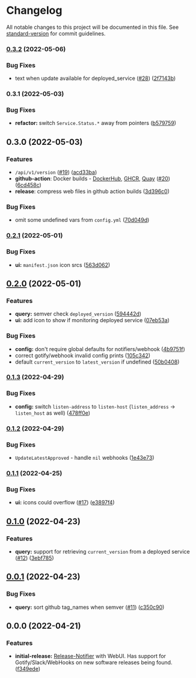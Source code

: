 # Changelog

All notable changes to this project will be documented in this file. See [standard-version](https://github.com/conventional-changelog/standard-version) for commit guidelines.

### [0.3.2](https://github.com/release-argus/Argus/compare/0.3.1...0.3.2) (2022-05-06)


### Bug Fixes

* text when update available for deployed_service ([#28](https://github.com/release-argus/Argus/issues/28)) ([2f7143b](https://github.com/release-argus/Argus/commits/2f7143b5ab7f9047268638ed1b91e24dec1e5dc3))

### 0.3.1 (2022-05-03)


### Bug Fixes

* **refactor:** switch `Service.Status.*` away from pointers ([b579759](https://github.com/release-argus/Argus/commits/b57975925ba1df44889b62cad1bd4ce7eaa9a165))

## 0.3.0 (2022-05-03)


### Features

* `/api/v1/version` ([#19](https://github.com/release-argus/Argus/issues/19)) ([acd33ba](https://github.com/release-argus/Argus/commits/acd33ba08a9c8d3c18c390cdf6d48bb57f3628e1))
* **github-action**: Docker builds - [DockerHub](https://hub.docker.com/r/releaseargus/argus), [GHCR](https://github.com/release-argus/Argus/pkgs/container/argus), [Quay](https://quay.io/repository/argus-io/argus) ([#20](https://github.com/release-argus/Argus/pull/20)) ([6cd458c](https://github.com/release-argus/Argus/commit/6cd458c36a44856c82daefff36781032673b6272))
* **release**: compress web files in github action builds ([3d396c0](https://github.com/release-argus/Argus/commit/3d396c0e75528c45ebf924f83a0fc26c7788d234))


### Bug Fixes

* omit some undefined vars from `config.yml` ([70d049d](https://github.com/release-argus/Argus/commits/70d049daa37247e4199f1e85d3c4b7e30b356454))

### [0.2.1](https://github.com/release-argus/Argus/compare/0.2.0...0.2.1) (2022-05-01)


### Bug Fixes

* **ui:** `manifest.json` icon srcs ([563d062](https://github.com/release-argus/Argus/commits/563d062f4196391bab37900f5b1ced420052c487))

## [0.2.0](https://github.com/release-argus/Argus/compare/0.1.3...0.2.0) (2022-05-01)


### Features

* **query:** semver check `deployed_version` ([594442d](https://github.com/release-argus/Argus/commits/594442d7e2a19ce1c8d6d791b68ced61c0dad7ed))
* **ui:** add icon to show if monitoring deployed service ([07eb53a](https://github.com/release-argus/Argus/commits/07eb53afe404d4cf2280bbe6fa108007b2bb7fb8))


### Bug Fixes

* **config:** don't require global defaults for notifiers/webhook ([4b9751f](https://github.com/release-argus/Argus/commits/4b9751f6c1d09d1dae5d7600c56f4a9b0df964bf))
* correct gotify/webhook invalid config prints ([105c342](https://github.com/release-argus/Argus/commits/105c3423bd7692fe55a28d35eebd30a933f26989))
* default `current_version` to `latest_version` if undefined ([50b0408](https://github.com/release-argus/Argus/commits/50b04088f93ba53ed04bdda5d0e6c2e7bdbfe468))

### [0.1.3](https://github.com/release-argus/Argus/compare/0.1.2...0.1.3) (2022-04-29)


### Bug Fixes

* **config:** switch `listen-address` to `listen-host` (`listen_address` -> `listen_host` as well) ([478ff0e](https://github.com/release-argus/Argus/commit/478ff0ead7260b5577df504f38c50fa01acc4d09))

### [0.1.2](https://github.com/release-argus/Argus/compare/0.1.1...0.1.2) (2022-04-29)


### Bug Fixes

* `UpdateLatestApproved` - handle `nil` webhooks ([1e43e73](https://github.com/release-argus/Argus/commits/1e43e73b4b12aa59c526974a3537d7286e64c17e))

### [0.1.1](https://github.com/release-argus/Argus/compare/0.1.0...0.1.1) (2022-04-25)


### Bug Fixes

* **ui:** icons could overflow ([#17](https://github.com/release-argus/Argus/issues/17)) ([e3897f4](https://github.com/release-argus/Argus/commits/e3897f419a59395d5c292d0c4e34dfa83e641f11))

## [0.1.0](https://github.com/release-argus/Argus/compare/0.0.1...0.1.0) (2022-04-23)


### Features

* **query:** support for retrieving `current_version` from a deployed service ([#12](https://github.com/release-argus/Argus/issues/12)) ([3ebf785](https://github.com/release-argus/Argus/commits/3ebf785f28595d6a57c4f297155cc4c26d9fe94b))

## [0.0.1](https://github.com/release-argus/Argus/compare/0.0.0...0.0.1) (2022-04-23)


### Bug Fixes

* **query:** sort github tag_names when semver ([#11](https://github.com/release-argus/Argus/issues/11)) ([c350c90](https://github.com/release-argus/Argus/commits/c350c90ad67d4a69912671a59200ed610e8b7ab2))

## 0.0.0 (2022-04-21)


### Features

* **initial-release:** [Release-Notifier](https://github.com/JosephKav/Release-Notifier) with WebUI. Has support for Gotify/Slack/WebHooks on new software releases being found. ([f349ede](https://github.com/release-argus/Argus/commit/f349edee99ef54c0f4057abdfb0955b63ee7ce5b))
